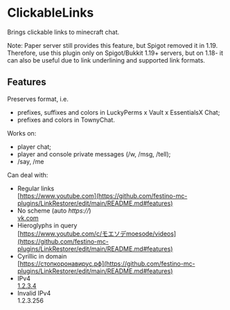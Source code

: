 # ClickableLinks
 Brings clickable links to minecraft chat.  

Note: Paper server still provides this feature, but Spigot removed it in 1.19. Therefore, use this plugin only on Spigot/Bukkit 1.19+ servers, but on 1.18- it can also be useful due to link underlining and supported link formats.  
  
<h2>Features</h2>

Preserves format, i.e.
* prefixes, suffixes and colors in LuckyPerms x Vault x EssentialsX Chat;
* prefixes and colors in TownyChat.

Works on:  
* player chat;  
* player and console private messages (/w, /msg, /tell);  
* /say, /me

Can deal with:  
* Regular links  
[https://www.youtube.com](https://github.com/festino-mc-plugins/LinkRestorer/edit/main/README.md#features)  
* No scheme (auto _https://_)  
[vk.com](https://github.com/festino-mc-plugins/LinkRestorer/edit/main/README.md#features)  
* Hieroglyphs in query  
[https://www.youtube.com/c/モエソデmoesode/videos](https://github.com/festino-mc-plugins/LinkRestorer/edit/main/README.md#features)  
* Cyrillic in domain  
[https://стопкоронавирус.рф](https://github.com/festino-mc-plugins/LinkRestorer/edit/main/README.md#features)  
* IPv4  
[1.2.3.4](https://github.com/festino-mc-plugins/LinkRestorer/edit/main/README.md#features)  
* Invalid IPv4  
1.2.3.256  
